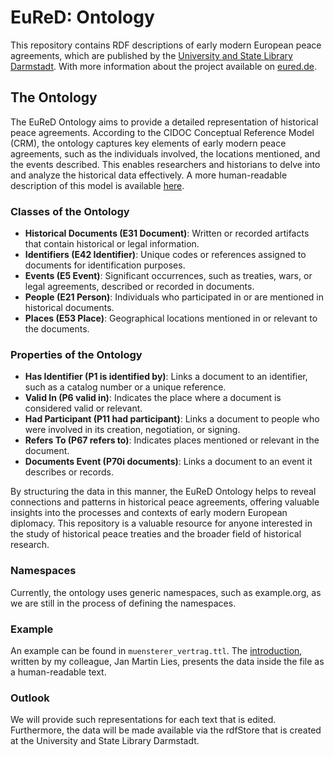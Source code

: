 # EuReD: Ontology

This repository contains RDF descriptions of early modern European peace agreements, which are published by the [University and State Library Darmstadt](https://tueditions.ulb.tu-darmstadt.de/v/pa000008). With more information about the project available on [eured.de](https://eured.de/).

## The Ontology

The EuReD Ontology aims to provide a detailed representation of historical peace agreements. According to the CIDOC Conceptual Reference Model (CRM), the ontology captures key elements of early modern peace agreements, such as the individuals involved, the locations mentioned, and the events described. This enables researchers and historians to delve into and analyze the historical data effectively. A more human-readable description of this model is available [here](https://eured.de/friedensreform/ontologie/).

### Classes of the Ontology

- **Historical Documents (E31 Document)**: Written or recorded artifacts that contain historical or legal information.
- **Identifiers (E42 Identifier)**: Unique codes or references assigned to documents for identification purposes.
- **Events (E5 Event)**: Significant occurrences, such as treaties, wars, or legal agreements, described or recorded in documents.
- **People (E21 Person)**: Individuals who participated in or are mentioned in historical documents.
- **Places (E53 Place)**: Geographical locations mentioned in or relevant to the documents.

### Properties of the Ontology

- **Has Identifier (P1 is identified by)**: Links a document to an identifier, such as a catalog number or a unique reference.
- **Valid In (P6 valid in)**: Indicates the place where a document is considered valid or relevant.
- **Had Participant (P11 had participant)**: Links a document to people who were involved in its creation, negotiation, or signing.
- **Refers To (P67 refers to)**: Indicates places mentioned or relevant in the document.
- **Documents Event (P70i documents)**: Links a document to an event it describes or records.

By structuring the data in this manner, the EuReD Ontology helps to reveal connections and patterns in historical peace agreements, offering valuable insights into the processes and contexts of early modern European diplomacy. This repository is a valuable resource for anyone interested in the study of historical peace treaties and the broader field of historical research.

### Namespaces 
Currently, the ontology uses generic namespaces, such as example.org, as we are still in the process of defining the namespaces.

### Example
An example can be found in `muensterer_vertrag.ttl`. The [introduction](https://tueditions.ulb.tu-darmstadt.de/v/pa000008-0208), written by my colleague, Jan Martin Lies, presents the data inside the file as a human-readable text. 

### Outlook
We will provide such representations for each text that is edited. Furthermore, the data will be made available via the rdfStore that is created at the University and State Library Darmstadt.